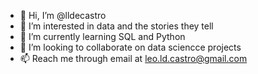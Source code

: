 - 👋 Hi, I’m @lldecastro
- 👀 I’m interested in data and the stories they tell
- 🌱 I’m currently learning SQL and Python
- 💞️ I’m looking to collaborate on data sciencce projects
- 📫 Reach me through email at leo.ld.castro@gmail.com

<!---
lldecastro/lldecastro is a ✨ special ✨ repository because its `README.md` (this file) appears on your GitHub profile.
You can click the Preview link to take a look at your changes.
--->
